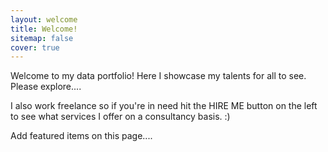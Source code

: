 ```yaml
---
layout: welcome
title: Welcome!
sitemap: false
cover: true
---
```


Welcome to my data portfolio! Here I showcase my talents for all to see. Please explore....

I also work freelance so if you're in need hit the HIRE ME button on the left to see what services I offer on a consultancy basis. :)

Add featured items on this page....

<!--projects-->

<!--portfolio-->
